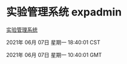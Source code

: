 # 实验管理系统 expadmin
[实验管理系统](http://59.174.24.47:56808/expadmin-782313d2-e1b1-4ea7-932e-3a55e6a1a4d0/)

2021年 06月 07日 星期一 18:40:01 CST

2021年 06月 07日 星期一 10:40:01 GMT
